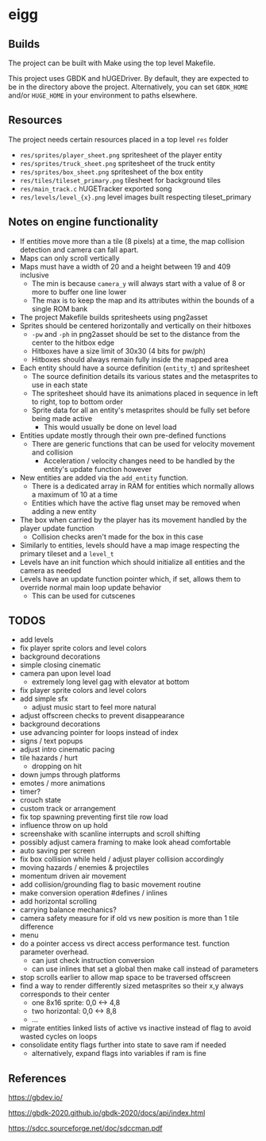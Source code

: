 # eigg

## Builds

The project can be built with Make using the top level Makefile.

This project uses GBDK and hUGEDriver. 
By default, they are expected to be in the directory above the project.
Alternatively, you can set `GBDK_HOME` and/or `HUGE_HOME`  in your environment to paths elsewhere.

## Resources

The project needs certain resources placed in a top level `res` folder

* `res/sprites/player_sheet.png` spritesheet of the player entity
* `res/sprites/truck_sheet.png` spritesheet of the truck entity
* `res/sprites/box_sheet.png` spritesheet of the box entity
* `res/tiles/tileset_primary.png` tilesheet for background tiles
* `res/main_track.c` hUGETracker exported song
* `res/levels/level_{x}.png` level images built respecting tileset_primary

## Notes on engine functionality

* If entities move more than a tile (8 pixels) at a time, the map collision detection
and camera can fall apart.
* Maps can only scroll vertically
* Maps must have a width of 20 and a height between 19 and 409 inclusive
  * The min is because `camera_y` will always start with a value of 8 or more to buffer one line lower
  * The max is to keep the map and its attributes within the bounds of a single ROM bank
* The project Makefile builds spritesheets using png2asset
* Sprites should be centered horizontally and vertically on their hitboxes
  * `-pw` and `-ph` in png2asset should be set to the distance from the center to the hitbox edge
  * Hitboxes have a size limit of 30x30 (4 bits for pw/ph)
  * Hitboxes should always remain fully inside the mapped area
* Each entity should have a source definition (`entity_t`) and spritesheet
  * The source definition details its various states and the metasprites to use in each state
  * The spritesheet should have its animations placed in sequence in left to right, top to bottom order
  * Sprite data for all an entity's metasprites should be fully set before being made active
    * This would usually be done on level load
* Entities update mostly through their own pre-defined functions
  * There are generic functions that can be used for velocity movement and collision
    * Acceleration / velocity changes need to be handled by the entity's update function however
* New entities are added via the `add_entity` function. 
  * There is a dedicated array in RAM for entities which normally allows a maximum of 10 at a time
  * Entities which have the active flag unset may be removed when adding a new entity
* The box when carried by the player has its movement handled by the player update function
  * Collision checks aren't made for the box in this case
* Similarly to entities, levels should have a map image respecting the primary tileset and a `level_t`
* Levels have an init function which should initialize all entities and the camera as needed
* Levels have an update function pointer which, if set, allows them to override normal main loop update behavior
  * This can be used for cutscenes

## TODOS

* add levels
* fix player sprite colors and level colors
* background decorations
* simple closing cinematic
* camera pan upon level load
    * extremely long level gag with elevator at bottom
* fix player sprite colors and level colors
* add simple sfx
    * adjust music start to feel more natural
* adjust offscreen checks to prevent disappearance
* background decorations
* use advancing pointer for loops instead of index
* signs / text popups
* adjust intro cinematic pacing
* tile hazards / hurt
    * dropping on hit
* down jumps through platforms
* emotes / more animations
* timer?
* crouch state
* custom track or arrangement
* fix top spawning preventing first tile row load 
* influence throw on up hold
* screenshake with scanline interrupts and scroll shifting
* possibly adjust camera framing to make look ahead comfortable
* auto saving per screen
* fix box collision while held / adjust player collision accordingly
* moving hazards / enemies & projectiles
* momentum driven air movement
* add collision/grounding flag to basic movement routine
* make conversion operation #defines / inlines
* add horizontal scrolling
* carrying balance mechanics?
* camera safety measure for if old vs new position is more than 1 tile difference
* menu
* do a pointer access vs direct access performance test. function parameter overhead.
  * can just check instruction conversion
  * can use inlines that set a global then make call instead of parameters
* stop scrolls earlier to allow map space to be traversed offscreen
* find a way to render differently sized metasprites so their x,y always corresponds to their center
  * one 8x16 sprite: 0,0 <-> 4,8
  * two horizontal:  0,0 <-> 8,8
  * ...
* migrate entities linked lists of active vs inactive instead of flag to avoid wasted cycles on loops
* consolidate entity flags further into state to save ram if needed
  * alternatively, expand flags into variables if ram is fine

## References

https://gbdev.io/

https://gbdk-2020.github.io/gbdk-2020/docs/api/index.html

https://sdcc.sourceforge.net/doc/sdccman.pdf
